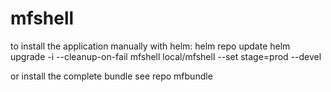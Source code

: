 # mfshell

to install the application manually with helm: 
helm repo update
helm upgrade -i --cleanup-on-fail mfshell local/mfshell --set stage=prod --devel

or install the complete bundle see repo mfbundle